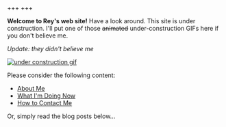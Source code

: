 +++
+++

**Welcome to Rey's web site!** Have a look around. This site is under construction. I'll put one of those ~~animated~~ under-construction GIFs here if you don't believe me.

*Update: they didn't believe me*

[![under construction gif](/images/underconstruction.gif "this site is UNDER CONSTRUCTION")](http://textfiles.com/underconstruction/)

Please consider the following content:

* [About Me](/about)
* [What I'm Doing Now](/now)
* [How to Contact Me](/contact)

Or, simply read the blog posts below...
